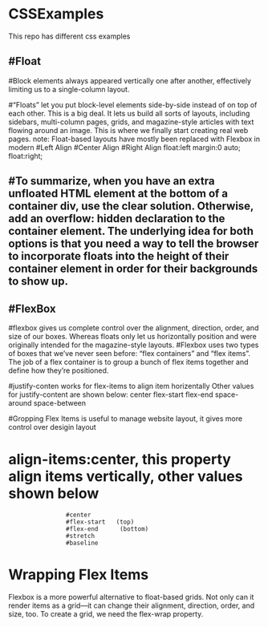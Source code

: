 # CSSExamples
This repo has different css examples 

#Float
----------------
#Block elements always appeared vertically one after another, effectively limiting us to a single-column layout.

#“Floats” let you put block-level elements side-by-side instead of on top of each other. This is a big deal. It lets us build all sorts of layouts, including sidebars, multi-column pages, grids, and magazine-style articles with text flowing around an image. This is where we finally start creating real web pages.
note: Float-based layouts have mostly been replaced with Flexbox in modern 
#Left Align     #Center Align       #Right Align
float:left       margin:0 auto;       float:right;

#To summarize, when you have an extra unfloated HTML element at the bottom of a container div, use the clear solution. Otherwise, add an overflow: hidden declaration to the container element. The underlying idea for both options is that you need a way to tell the browser to incorporate floats into the height of their container element in order for their backgrounds to show up.
-------------------------------------------------------------------------------------------------

#FlexBox
--------------------------------
#flexbox gives us complete control over the alignment, direction, order, and size of our boxes.  Whereas floats only let us horizontally position and were originally intended for the magazine-style layouts.
#Flexbox uses two types of boxes that we’ve never seen before: “flex containers” and “flex items”. The job of a flex container is to group a bunch of flex items together and define how they’re positioned.

#justify-conten works for flex-items to align item horizentally 
            Other values for justify-content are shown below:
            center
            flex-start
            flex-end
            space-around
            space-between

#Gropping Flex Items is useful to manage website layout, it gives more control over desigin layout

# align-items:center, this property align items vertically, other values shown below 
                    #center
                    #flex-start   (top)
                    #flex-end      (bottom)
                    #stretch
                    #baseline
# Wrapping Flex Items
Flexbox is a more powerful alternative to float-based grids. Not only can it render items as a grid—it can change their alignment, direction, order, and size, too. To create a grid, we need the flex-wrap property.


